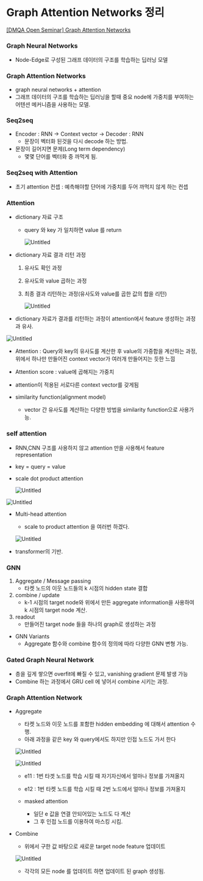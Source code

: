 # Graph Attention Networks 정리

[[DMQA Open Seminar] Graph Attention Networks](https://www.youtube.com/watch?v=NSjpECvEf0Y&t=4151s)

### Graph Neural Networks

- Node-Edge로 구성된 그래프 데이터의 구조를 학습하는 딥러닝 모델

### Graph Attention Networks

- graph neural networks + attention
- 그래프 데이터의 구조를 학습하는 딥러닝을 할때 중요 node에 가중치를 부여하는 어텐션 메커니즘을 사용하는 모델.

### Seq2seq

- Encoder : RNN → Context vector → Decoder : RNN
    - 문장이 벡터화 된것을 다시 decode 하는 방법.
- 문장이 길어지면 문제(Long term dependency)
    - 몇몇 단어를 벡터화 중 까먹게 됨.

### Seq2seq with Attention

- 초기 attention 컨셉 : 예측해야할 단어에 가중치를 두어 까먹지 않게 하는 컨셉

### Attention

- dictionary 자료 구조
    - query 와 key 가 일치하면 value 를 return
        
        ![Untitled](Graph%20Attention%20Networks%20%E1%84%8C%E1%85%A5%E1%86%BC%E1%84%85%E1%85%B5%209bdc11acaff4419c844711082a91b8ce/Untitled.png)
        
- dictionary 자료 결과 리턴 과정
    1. 유사도 확인 과정
    2. 유사도와 value 곱하는 과정
    3. 최종 결과 리턴하는 과정(유사도와 value를 곱한 값의 합을 리턴)
        
        ![Untitled](Graph%20Attention%20Networks%20%E1%84%8C%E1%85%A5%E1%86%BC%E1%84%85%E1%85%B5%209bdc11acaff4419c844711082a91b8ce/Untitled%201.png)
        

- dictionary 자료가 결과를 리턴하는 과정이 attention에서 feature 생성하는 과정과 유사.

![Untitled](Graph%20Attention%20Networks%20%E1%84%8C%E1%85%A5%E1%86%BC%E1%84%85%E1%85%B5%209bdc11acaff4419c844711082a91b8ce/Untitled%202.png)

- Attention : Query와 key의 유사도를 계산한 후 value의 가중합을 계산하는 과정, 위에서 하나만 만들어진 context vector가 여러개 만들어지는 듯한 느낌
- Attention score : value에 곱해지는 가중치
- attention이 적용된 서로다른 context vector를 갖게됨

- similarity function(alignment model)
    - vector 간 유사도를 계산하는 다양한 방법을 similarity function으로 사용가능.

### self attention

- RNN,CNN 구조를 사용하지 않고 attention 만을 사용해서 feature representation
- key = query = value
- scale dot product attention
    
    ![Untitled](Graph%20Attention%20Networks%20%E1%84%8C%E1%85%A5%E1%86%BC%E1%84%85%E1%85%B5%209bdc11acaff4419c844711082a91b8ce/Untitled%203.png)
    

![Untitled](Graph%20Attention%20Networks%20%E1%84%8C%E1%85%A5%E1%86%BC%E1%84%85%E1%85%B5%209bdc11acaff4419c844711082a91b8ce/Untitled%204.png)

- Multi-head attention
    - scale to product attention 을 여러번 하겠다.
    
    ![Untitled](Graph%20Attention%20Networks%20%E1%84%8C%E1%85%A5%E1%86%BC%E1%84%85%E1%85%B5%209bdc11acaff4419c844711082a91b8ce/Untitled%205.png)
    

- transformer의 기반.

### GNN

1. Aggregate / Message passing
    - 타켓 노드의 이웃 노드들의 k 시점의 hidden state 결합
2. combine / update
    - k-1 시점의 target node와 위에서 만든 aggregate information을 사용하여 k 시점의 target node 계산.
3. readout
    - 만들어진 target node 들을 하나의 graph로 생성하는 과정

- GNN Variants
    - Aggregate 함수와 combine 함수의 정의에 따라 다양한 GNN 변형 가능.

### Gated Graph Neural Network

- 층을 깊게 쌓으면 overfit에 빠질 수 있고, vanishing gradient 문제 발생 가능
- Combine 하는 과정에서 GRU cell 에 넣어서 combine 시키는 과정.

### Graph Attention Network

- Aggregate
    - 타켓 노드와 이웃 노드를 포함한 hidden embedding 에 대해서 attention 수행.
    - 아래 과정을 같은 key 와 query에서도 하지만 인접 노드도 가서 한다
    
    ![Untitled](Graph%20Attention%20Networks%20%E1%84%8C%E1%85%A5%E1%86%BC%E1%84%85%E1%85%B5%209bdc11acaff4419c844711082a91b8ce/Untitled%206.png)
    
    ![Untitled](Graph%20Attention%20Networks%20%E1%84%8C%E1%85%A5%E1%86%BC%E1%84%85%E1%85%B5%209bdc11acaff4419c844711082a91b8ce/Untitled%207.png)
    
    - e11 : 1번 타겟 노드를 학습 시킬 때 자기자신에서 얼마나 정보를 가져올지
    - e12 : 1번 타켓 노드를 학습 시킬 때 2번 노드에서 얼마나 정보를 가져올지
    
    - masked attention
        - 일단 e 값을 연결 안되어있는 노드도 다 계산
        - 그 후 인접 노드를 이용하여 마스킹 시킴.

- Combine
    - 위에서 구한 값 바탕으로 새로운 target node feature 업데이트
    
    ![Untitled](Graph%20Attention%20Networks%20%E1%84%8C%E1%85%A5%E1%86%BC%E1%84%85%E1%85%B5%209bdc11acaff4419c844711082a91b8ce/Untitled%208.png)
    
    - 각각의 모든 node 를 업데이트 하면 업데이트 된 graph 생성됨.